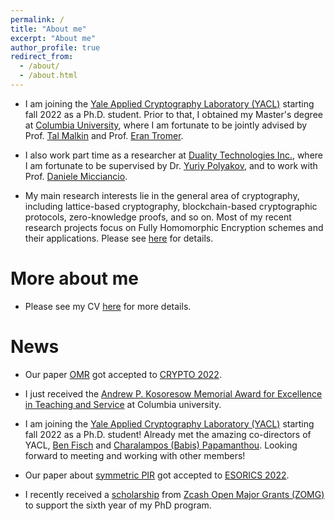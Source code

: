 ```yaml
---
permalink: /
title: "About me"
excerpt: "About me"
author_profile: true
redirect_from: 
  - /about/
  - /about.html
---
```


- I am joining  the [Yale Applied Cryptography Laboratory (YACL)](http://yacl.cs.yale.edu/) starting fall 2022 as a Ph.D. student. Prior to that, I obtained my Master's degree at [Columbia University](https://www.columbia.edu/), where I am fortunate to be jointly advised by Prof. [Tal Malkin](http://www.cs.columbia.edu/~tal/) and Prof. [Eran Tromer](https://www.tau.ac.il/~tromer/). 

- I also work part time as a researcher at [Duality Technologies Inc.](https://dualitytech.com/), where I am fortunate to be supervised by Dr. [Yuriy Polyakov](https://ypolyakov.gitlab.io/), and to work with Prof. [Daniele Micciancio](https://cseweb.ucsd.edu/~daniele/).

- My main research interests lie in the general area of cryptography, including lattice-based cryptography, blockchain-based cryptographic protocols, zero-knowledge proofs, and so on. Most of my recent research projects focus on Fully Homomorphic Encryption schemes and their applications. Please see [here](https://zeyuthomasliu.github.io/publications/) for details.

# More about me

- Please see my CV [here](https://zeyuthomasliu.github.io/files/CV.pdf) for more details.

# News

- Our paper [OMR](https://zeyuthomasliu.github.io/publications/paper1OMR) got accepted to [CRYPTO 2022](https://crypto.iacr.org/2022/).

- I just received the [Andrew P. Kosoresow Memorial Award for Excellence in Teaching and Service](https://www.cs.columbia.edu/2017/top-students-in-computer-science-receive-awards/) at Columbia university.

- I am joining the [Yale Applied Cryptography Laboratory (YACL)](http://yacl.cs.yale.edu/) starting fall 2022 as a Ph.D. student! Already met the amazing co-directors of YACL, [Ben Fisch](https://sites.google.com/site/benafisch) and [Charalampos (Babis) Papamanthou](https://www.cs.yale.edu/homes/cpap/). Looking forward to meeting and working with other members!

- Our paper about [symmetric PIR](https://zeyuthomasliu.github.io/publications/paper3XSPIR) got accepted to [ESORICS 2022](https://esorics2022.compute.dtu.dk/).

- I recently received a [scholarship](https://grants.zfnd.org/proposals/470030928) from [Zcash Open Major Grants (ZOMG)](https://zcashomg.org/) to support the sixth year of my PhD program.

<!-- # Acknowledgement

- Sincerely and deeply thank every other school that sent me an offer for my Ph.D. applications. The application process is tough and stressful for a majority of applicants (surely including me). The emails containing interviews and offers were particularly reassuring. Special thanks to [Riad](https://wahby.net/), [Elaine](http://elaineshi.com/) and [Aayush](https://sites.google.com/view/aayushjain/home) at CMU for their patience and constant help during my application and deicison process. -->